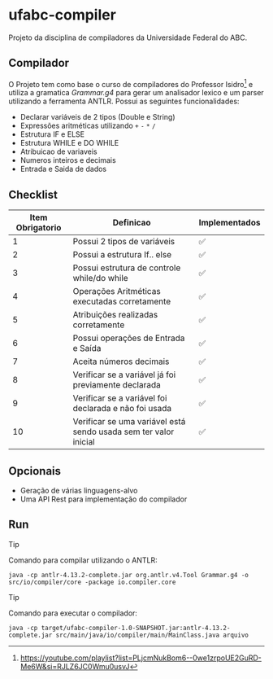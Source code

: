 # ufabc-compiler
Projeto da disciplina de compiladores da Universidade Federal do ABC.

## Compilador
O Projeto tem como base o curso de compiladores do Professor Isidro[^1] e utiliza a gramatica *Grammar.g4* para gerar um analisador lexico e um parser utilizando a ferramenta ANTLR.
Possui as seguintes funcionalidades:
- Declarar variáveis de 2 tipos (Double e String)
- Expressões aritméticas utilizando `+` `-` `*` `/`
- Estrutura IF e ELSE
- Estrutura WHILE e DO WHILE
- Atribuicao de variaveis
- Numeros inteiros e decimais
- Entrada e Saida de dados

## Checklist
| Item Obrigatorio | Definicao| Implementados
| ------------- | ------------- | ------------- |
| 1  | Possui 2 tipos de variáveis  | :white_check_mark: |	
| 2  | Possui a estrutura If.. else  | :white_check_mark:|
| 3  | Possui estrutura de controle while/do while  | :white_check_mark:|
| 4  | Operações Aritméticas executadas corretamente  | :white_check_mark:|
| 5  | Atribuições realizadas corretamente  | :white_check_mark:|
| 6  | Possui operações de Entrada e Saída  | :white_check_mark:|
| 7  | Aceita números decimais  | :white_check_mark:|
| 8  | Verificar se a variável já foi previamente declarada  | :white_check_mark:|
| 9  | Verificar se a variável foi declarada e não foi usada  | :white_check_mark:|
| 10  | Verificar se uma variável está sendo usada sem ter valor inicial  | :white_check_mark:|

## Opcionais
- Geração de várias linguagens-alvo
- Uma API Rest para implementação do compilador

## Run
> [!TIP]
> Comando para compilar utilizando o ANTLR:
>```
>java -cp antlr-4.13.2-complete.jar org.antlr.v4.Tool Grammar.g4 -o src/io/compiler/core -package io.compiler.core
>```

> [!TIP]
> Comando para executar o compilador:
>```
>java -cp target/ufabc-compiler-1.0-SNAPSHOT.jar:antlr-4.13.2-complete.jar src/main/java/io/compiler/main/MainClass.java arquivo
>```

[^1]:https://youtube.com/playlist?list=PLjcmNukBom6--0we1zrpoUE2GuRD-Me6W&si=RJLZ6JC0Wmu0usvJ
